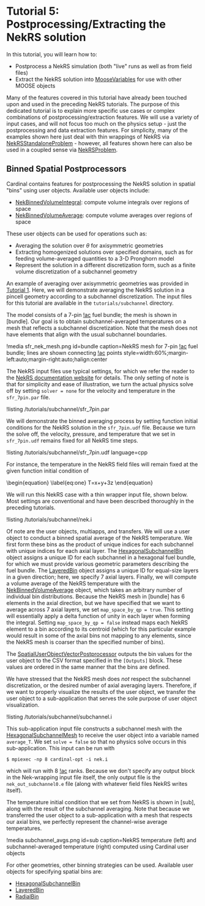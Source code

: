 # Tutorial 5: Postprocessing/Extracting the NekRS solution

In this tutorial, you will learn how to:

- Postprocess a NekRS simulation (both "live" runs as well as from field files)
- Extract the NekRS solution into [MooseVariables](https://mooseframework.inl.gov/source/variables/MooseVariable.html)
  for use with other MOOSE objects

Many of the features covered in this tutorial have already been touched upon
and used in the preceding NekRS tutorials. The purpose of this dedicated tutorial
is to explain more specific use cases or complex combinations of postprocessing/extraction
features. We will use a variety of input cases, and will not focus too much
on the physics setup - just the postprocessing and data extraction features.
For simplicity, many of the examples shown here just deal with thin wrappings
of NekRS via [NekRSStandaloneProblem](/problems/NekRSStandaloneProblem.md) -
however, all features shown here can also be used in a coupled sense via
[NekRSProblem](/problems/NekRSProblem.md).

## Binned Spatial Postprocessors

Cardinal contains features for postprocessing the NekRS solution in spatial
"bins" using user objects. Available user objects include:

- [NekBinnedVolumeIntegral](/userobjects/NekBinnedVolumeIntegral.md):
  compute volume integrals over regions of space
- [NekBinnedVolumeAverage](/userobjects/NekBinnedVolumeAverage.md):
  compute volume averages over regions of space

These user objects can be used for operations such as:

- Averaging the solution over $\theta$ for axisymmetric geometries
- Extracting homogenized solutions over specified domains, such as for
  feeding volume-averaged quantities to a 3-D Pronghorn model
- Represent the solution in a different discretization form, such as
  a finite volume discretization of a subchannel geometry

An example of averaging over axisymmetric geometries was provided in
[Tutorial 1](tutorials/nekrs_standalone.md). Here, we will demonstrate
averaging the NekRS solution in a pincell geometry according to a subchannel
discretization. The input files for this tutorial are available in
the `tutorials/subchannel` directory.

The model consists of a 7-pin
[!ac](SFR) fuel bundle; the mesh is shown in [bundle]. Our goal is to obtain
subchannel-averaged temperatures on a mesh that reflects a subchannel discretization.
Note that the mesh does not have elements that
align with the usual subchannel boundaries.

!media sfr_nek_mesh.png
  id=bundle
  caption=NekRS mesh for 7-pin [!ac](SFR) fuel bundle; lines are shown connecting [!ac](GLL) points
  style=width:60%;margin-left:auto;margin-right:auto;halign:center

The NekRS input files use typical settings, for which we refer the reader
to the [NekRS documentation website](https://nekrsdoc.readthedocs.io/en/latest/index.html)
for details. The only setting of note is that for simplicity and ease of illustration, we turn
the actual physics solve off by setting `solver = none` for the velocity and temperature in
the `sfr_7pin.par` file.

!listing /tutorials/subchannel/sfr_7pin.par

We will demonstrate the binned averaging process by setting function initial conditions for
the NekRS solution in the `sfr_7pin.udf` file. Because we turn the solve off, the velocity,
pressure, and temperature that we set in `sfr_7pin.udf` remains fixed for all NekRS
time steps.

!listing /tutorials/subchannel/sfr_7pin.udf language=cpp

For instance, the temperature in the NekRS field files will remain fixed at the
given function initial condition of

\begin{equation}
\label{eq:one}
T=x+y+3z
\end{equation}

We will run this NekRS case with a thin wrapper input file, shown below. Most settings
are conventional and have been described thoroughly in the preceding tutorials.

!listing /tutorials/subchannel/nek.i

Of note are the user objects, multiapps, and transfers. We will use a user object to
conduct a binned spatial average of the NekRS temperature. We first form these bins
as the product of unique indices for each subchannel with unique indices for each
axial layer. The [HexagonalSubchannelBin](/userobjects/HexagonalSubchannelBin.md)
object assigns a unique ID for each subchannel in a hexagonal fuel bundle, for which
we must provide various geometric parameters describing the fuel bundle. The
[LayeredBin](/userobjects/LayeredBin.md) object assigns a unique ID for equal-size
layers in a given direction; here, we specify 7 axial layers. Finally, we
will compute a volume average of the NekRS temperature with the
[NekBinnedVolumeAverage](/userobjects/NekBinnedVolumeAverage.md) object, which
takes an arbitrary number of individual bin distributions. Because the NekRS mesh
in [bundle] has 6 elements in the axial direction, but we have specified that we
want to average across 7 axial layers, we set `map_space_by_qp = true`. This setting
will essentially apply a delta function of unity in each layer when forming the
integral. Setting `map_space_by_qp = false` instead maps each NekRS element to
a bin according to its centroid (which for this particular example would result in
some of the axial bins not mapping to any elements, since the NekRS mesh is coarser
than the specified number of bins).

The [SpatialUserObjectVectorPostprocessor](https://mooseframework.inl.gov/source/vectorpostprocessors/SpatialUserObjectVectorPostprocessor.html)
outputs the bin values for the user object to the CSV format
specified in the `[Outputs]` block. These values are ordered in the same manner
that the bins are defined.

We have stressed that the NekRS mesh does *not* respect the subchannel discretization,
or the desired number of axial averaging layers. Therefore, if we want to properly
visualize the results of the user object, we transfer the user object to a sub-application
that serves the sole purpose of user object visualization.

!listing /tutorials/subchannel/subchannel.i

This sub-application input
file constructs a subchannel mesh with the [HexagonalSubchannelMesh](/mesh/HexagonalSubchannelMesh.md)
to receive the user object into a variable named `average_T`. We set `solve = false` so that
no physics solve occurs in this sub-application.
This input can be run with

```
$ mpiexec -np 8 cardinal-opt -i nek.i
```

which will run with 8 [!ac](MPI) ranks. Because we don't specify any output
block in the Nek-wrapping input file itself, the only output file is the `nek_out_subchannel0.e`
file (along with whatever field files NekRS writes itself).

The temperature initial condition that we set
from NekRS is shown in [sub], along with the result of the subchannel averaging. Note that
because we transferred the user object to a sub-application with a mesh that respects
our axial bins, we perfectly represent the channel-wise average temperatures.

!media subchannel_avgs.png
  id=sub
  caption=NekRS temperature (left) and subchannel-averaged temperature (right) computed using Cardinal user objects

For other geometries, other binning strategies can be used.
Available user objects for specifying spatial bins are:

- [HexagonalSubchannelBin](/userobjects/HexagonalSubchannelBin.md)
- [LayeredBin](/userobjects/LayeredBin.md)
- [RadialBin](/userobjects/RadialBin.md)
